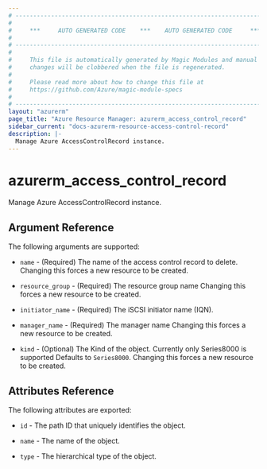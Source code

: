 ```yaml
---
# ----------------------------------------------------------------------------
#
#     ***     AUTO GENERATED CODE    ***    AUTO GENERATED CODE     ***
#
# ----------------------------------------------------------------------------
#
#     This file is automatically generated by Magic Modules and manual
#     changes will be clobbered when the file is regenerated.
#
#     Please read more about how to change this file at
#     https://github.com/Azure/magic-module-specs
#
# ----------------------------------------------------------------------------
layout: "azurerm"
page_title: "Azure Resource Manager: azurerm_access_control_record"
sidebar_current: "docs-azurerm-resource-access-control-record"
description: |-
  Manage Azure AccessControlRecord instance.
---
```


# azurerm_access_control_record

Manage Azure AccessControlRecord instance.


## Argument Reference

The following arguments are supported:

* `name` - (Required) The name of the access control record to delete. Changing this forces a new resource to be created.

* `resource_group` - (Required) The resource group name Changing this forces a new resource to be created.

* `initiator_name` - (Required) The iSCSI initiator name (IQN).

* `manager_name` - (Required) The manager name Changing this forces a new resource to be created.

* `kind` - (Optional) The Kind of the object. Currently only Series8000 is supported Defaults to `Series8000`. Changing this forces a new resource to be created.

## Attributes Reference

The following attributes are exported:

* `id` - The path ID that uniquely identifies the object.

* `name` - The name of the object.

* `type` - The hierarchical type of the object.
